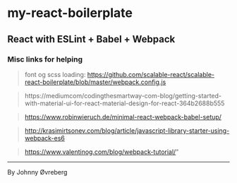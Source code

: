 # my-react-boilerplate

## React with ESLint + Babel + Webpack


### Misc links for helping 

>font og scss loading: https://github.com/scalable-react/scalable-react-boilerplate/blob/master/webpack.config.js 

>https://mediumcom/codingthesmartway-com-blog/getting-started-with-material-ui-for-react-material-design-for-react-364b2688b555

>https://www.robinwieruch.de/minimal-react-webpack-babel-setup/  

>http://krasimirtsonev.com/blog/article/javascript-library-starter-using-webpack-es6  

>https://www.valentinog.com/blog/webpack-tutorial/"

---
By Johnny Øvreberg